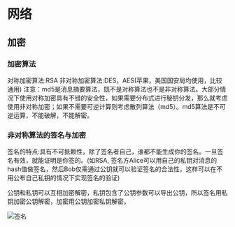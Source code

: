 # 网络

## 加密

### 加密算法

对称加密算法:RSA
非对称加密算法:DES，AES(苹果，美国国安局均使用，比较通用)
注意：md5是消息摘要算法，既不是对称算法也不是非对称算法。大部分情况下使用对称加密具有不错的安全性，如果需要分布式进行秘钥分发，那么就考虑使用非对称加密；如果不需要可逆计算则考虑散列算法（md5）。md5算法是不可逆运算，不能破解，不能解密。

### 非对称算法的签名与加密

签名的特点:具有不可抵赖性，除了签名者自己，谁都不能生成你的签名。一旦签名有效，就能证明是你签的。(如RSA, 签名方Alice可以用自己的私钥对消息的hash值做签名，然后Bob仅需通过公钥就可以验证签名的合法性，这样可以在不用公布自己私钥的情况下实现签名的验证)

公钥和私钥可以互相加密解密，私钥包含了公钥参数可以导出公钥，所以签名用私钥加密公钥解密，加密用公钥加密私钥解密。

![签名](/asset/35a85edf8db1cb13e523ed14d254564e92584b6b.png)
